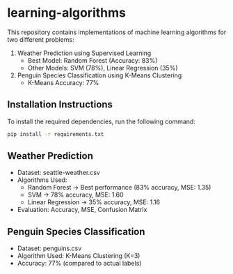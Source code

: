 # learning-algorithms

This repository contains implementations of machine learning algorithms for two different problems:

1.	Weather Prediction using Supervised Learning
    * Best Model: Random Forest (Accuracy: 83%)
	* Other Models: SVM (78%), Linear Regression (35%)
2.	Penguin Species Classification using K-Means Clustering
	* K-Means Accuracy: 77%

## Installation Instructions

To install the required dependencies, run the following command:

```bash
pip install -r requirements.txt
```

## Weather Prediction

* Dataset: seattle-weather.csv
* Algorithms Used:
	* Random Forest → Best performance (83% accuracy, MSE: 1.35)
	* SVM → 78% accuracy, MSE: 1.60
	* Linear Regression → 35% accuracy, MSE: 1.16
* Evaluation: Accuracy, MSE, Confusion Matrix

## Penguin Species Classification

* Dataset: penguins.csv
* Algorithm Used: K-Means Clustering (K=3)
* Accuracy: 77% (compared to actual labels)
